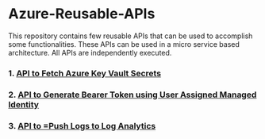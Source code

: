 # Azure-Reusable-APIs
This repository contains few reusable APIs that can be used to accomplish some functionalities. 
These APIs can be used in a micro service based architecture. All APIs are independently executed.

### 1. [API to Fetch Azure Key Vault Secrets](https://www.c-sharpcorner.com/blogs/creating-an-azure-api-to-fetch-key-vault-secrets_)

### 2. [API to Generate Bearer Token using User Assigned Managed Identity](https://www.c-sharpcorner.com/blogs/creating-an-azure-api-to-generate-bearer-token-against-azure-ad-using)

### 3. [API to =Push Logs to Log Analytics](https://www.c-sharpcorner.com/blogs/creating-an-azure-api-for-custom-logging-in-azure-log-analytics)
